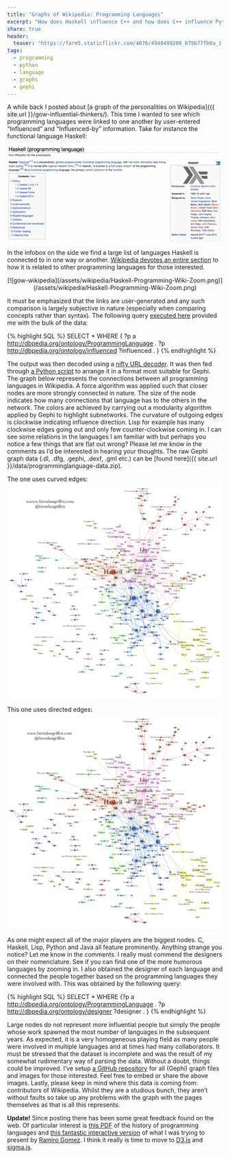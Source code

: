 ```yaml
---
title: "Graphs of Wikipedia: Programming Languages"
excerpt: "How does Haskell influence C++ and how does C++ influence Python? Lets find out."
share: true
header:
  teaser: "https://farm5.staticflickr.com/4076/4940499208_b79b77fb0a_z.jpg"
tags:
  - programming
  - python
  - language
  - graphs
  - gephi
---
```


A while back I posted about [a graph of the personalities on Wikipedia]({{ site.url }}/gow-influential-thinkers/). This time I wanted to see which programming languages were linked to one another by user-entered “Influenced” and “Influenced-by” information. Take for instance the functional language Haskell:

[![gow-wikipedia](/assets/wikipedia/Haskell-Programming-Wiki.png)](/assets/wikipedia/Haskell-Programming-Wiki.png)

In the infobox on the side we find a large list of languages Haskell is connected to in one way or another. [Wikipedia devotes an entire section](https://en.wikipedia.org/wiki/Haskell_(programming_language)#Related_languages) to how it is related to other programming languages for those interested.

<center>
[![gow-wikipedia](/assets/wikipedia/Haskell-Programming-Wiki-Zoom.png)](/assets/wikipedia/Haskell-Programming-Wiki-Zoom.png)
</center>

It must be emphasized that the links are user-generated and any such comparison is largely subjective in nature (especially when comparing concepts rather than syntax). The following query [executed here](http://dbpedia.org/snorql/) provided me with the bulk of the data:

{% highlight SQL %}
SELECT *
WHERE { ?p a <http://dbpedia.org/ontology/ProgrammingLanguage> .
?p <http://dbpedia.org/ontology/influenced> ?influenced . }
{% endhighlight %}

The output was then decoded using a [nifty URL decoder](http://meyerweb.com/eric/tools/dencoder/). It was then fed through [a Python script](https://github.com/bgriffen/griffsgraphs/blob/master/programminglanguages/proglanguages.py) to arrange it in a format most suitable for Gephi. The graph below represents the connections between all programming languages in Wikipedia. A force algorithm was applied such that closer nodes are more strongly connected in nature. The size of the node indicates how many connections that language has to the others in the network. The colors are achieved by carrying out a modularity algorithm applied by Gephi to highlight subnetworks. The curvature of outgoing edges is clockwise indicating influence direction. Lisp for example has many clockwise edges going out and only few counter-clockwise coming in. I can see some relations in the languages I am familiar with but perhaps you notice a few things that are flat out wrong? Please let me know in the comments as I’d be interested in hearing your thoughts. The raw Gephi graph data (.dl, .dfg, .gephi, .dexf, .gml etc.) can be [found here]({{ site.url }}/data/programminglanguage-data.zip).

The one uses curved edges:
[![gow-wikipedia](/assets/wikipedia/programminglanguages-label.png)](/assets/wikipedia/programminglanguages-label.png)

This one uses directed edges:
[![gow-wikipedia](/assets/wikipedia/programminglanguagesarrows-label.png)](/assets/wikipedia/programminglanguagesarrows-label.png)


As one might expect all of the major players are the biggest nodes. C, Haskell, Lisp, Python and Java all feature prominently. Anything strange you notice? Let me know in the comments. I really must commend the designers on their nomenclature. See if you can find one of the more humorous languages by zooming in. I also obtained the designer of each language and connected the people together based on the programming languages they were involved with. This was obtained by the following query:

{% highlight SQL %}
SELECT *
WHERE {?p a <http://dbpedia.org/ontology/ProgrammingLanguage> .
?p <http://dbpedia.org/ontology/designer> ?designer . }
{% endhighlight %}

Large nodes do not represent more influential people but simply the people whose work spawned the most number of languages in the subsequent years. As expected, it is a very homogeneous playing field as many people were involved in multiple languages and at times had many collaborators. It must be stressed that the dataset is incomplete and was the result of my somewhat rudimentary way of parsing the data. Without a doubt, things could be improved. I’ve setup [a GitHub repository](https://github.com/bgriffen/griffsgraphs) for all (Gephi) graph files and images for those interested. Feel free to embed or share the above images. Lastly, please keep in mind where this data is coming from: contributors of Wikipedia. Whilst they are a studious bunch, they aren’t without faults so take up any problems with the graph with the pages themselves as that is all this represents.

**Update!** Since posting there has been some great feedback found on the web. Of particular interest is [this PDF](http://oreilly.com/news/graphics/prog_lang_poster.pdf) of the history of programming languages and [this fantastic interactive version](http://exploringdata.github.io/vis/programming-languages-influence-network/) of what I was trying to present by [Ramiro Gomez](https://twitter.com/yaph). I think it really is time to move to [D3.js](http://d3js.org/) and [sigma.js](http://sigmajs.org/).

